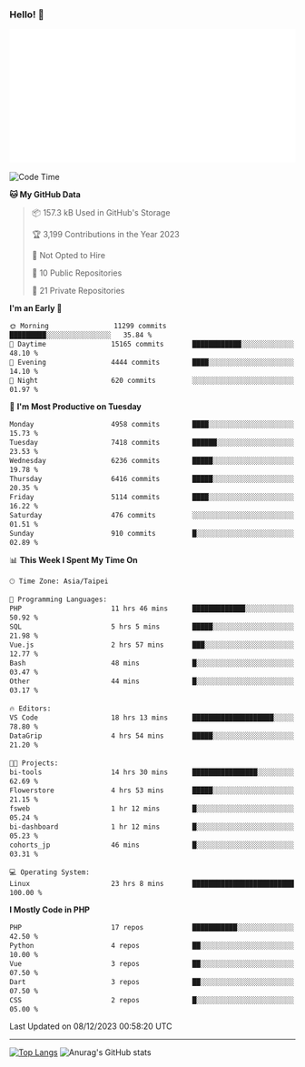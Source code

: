 ### Hello! 👋

![Metrics](/metrics.classic.svg)

<!--START_SECTION:waka-->
![Code Time](http://img.shields.io/badge/Code%20Time-923%20hrs%2033%20mins-blue)

**🐱 My GitHub Data** 

> 📦 157.3 kB Used in GitHub's Storage 
 > 
> 🏆 3,199 Contributions in the Year 2023
 > 
> 🚫 Not Opted to Hire
 > 
> 📜 10 Public Repositories 
 > 
> 🔑 21 Private Repositories 
 > 
**I'm an Early 🐤** 

```text
🌞 Morning                11299 commits       █████████░░░░░░░░░░░░░░░░   35.84 % 
🌆 Daytime                15165 commits       ████████████░░░░░░░░░░░░░   48.10 % 
🌃 Evening                4444 commits        ████░░░░░░░░░░░░░░░░░░░░░   14.10 % 
🌙 Night                  620 commits         ░░░░░░░░░░░░░░░░░░░░░░░░░   01.97 % 
```
📅 **I'm Most Productive on Tuesday** 

```text
Monday                   4958 commits        ████░░░░░░░░░░░░░░░░░░░░░   15.73 % 
Tuesday                  7418 commits        ██████░░░░░░░░░░░░░░░░░░░   23.53 % 
Wednesday                6236 commits        █████░░░░░░░░░░░░░░░░░░░░   19.78 % 
Thursday                 6416 commits        █████░░░░░░░░░░░░░░░░░░░░   20.35 % 
Friday                   5114 commits        ████░░░░░░░░░░░░░░░░░░░░░   16.22 % 
Saturday                 476 commits         ░░░░░░░░░░░░░░░░░░░░░░░░░   01.51 % 
Sunday                   910 commits         █░░░░░░░░░░░░░░░░░░░░░░░░   02.89 % 
```


📊 **This Week I Spent My Time On** 

```text
🕑︎ Time Zone: Asia/Taipei

💬 Programming Languages: 
PHP                      11 hrs 46 mins      █████████████░░░░░░░░░░░░   50.92 % 
SQL                      5 hrs 5 mins        █████░░░░░░░░░░░░░░░░░░░░   21.98 % 
Vue.js                   2 hrs 57 mins       ███░░░░░░░░░░░░░░░░░░░░░░   12.77 % 
Bash                     48 mins             █░░░░░░░░░░░░░░░░░░░░░░░░   03.47 % 
Other                    44 mins             █░░░░░░░░░░░░░░░░░░░░░░░░   03.17 % 

🔥 Editors: 
VS Code                  18 hrs 13 mins      ████████████████████░░░░░   78.80 % 
DataGrip                 4 hrs 54 mins       █████░░░░░░░░░░░░░░░░░░░░   21.20 % 

🐱‍💻 Projects: 
bi-tools                 14 hrs 30 mins      ████████████████░░░░░░░░░   62.69 % 
Flowerstore              4 hrs 53 mins       █████░░░░░░░░░░░░░░░░░░░░   21.15 % 
fsweb                    1 hr 12 mins        █░░░░░░░░░░░░░░░░░░░░░░░░   05.24 % 
bi-dashboard             1 hr 12 mins        █░░░░░░░░░░░░░░░░░░░░░░░░   05.23 % 
cohorts_jp               46 mins             █░░░░░░░░░░░░░░░░░░░░░░░░   03.31 % 

💻 Operating System: 
Linux                    23 hrs 8 mins       █████████████████████████   100.00 % 
```

**I Mostly Code in PHP** 

```text
PHP                      17 repos            ███████████░░░░░░░░░░░░░░   42.50 % 
Python                   4 repos             ██░░░░░░░░░░░░░░░░░░░░░░░   10.00 % 
Vue                      3 repos             ██░░░░░░░░░░░░░░░░░░░░░░░   07.50 % 
Dart                     3 repos             ██░░░░░░░░░░░░░░░░░░░░░░░   07.50 % 
CSS                      2 repos             █░░░░░░░░░░░░░░░░░░░░░░░░   05.00 % 
```




 Last Updated on 08/12/2023 00:58:20 UTC
<!--END_SECTION:waka-->

<hr>

<span style="display:inline-block">[![Top Langs](https://github-readme-stats.vercel.app/api/top-langs/?username=maureendadap&layout=compact&theme=transparent)](https://github.com/anuraghazra/github-readme-stats)</span>
<span style="display:inline-block">![Anurag's GitHub stats](https://github-readme-stats.vercel.app/api?username=maureendadap&show_icons=true&theme=transparent&count_private=true)</span>

<!--
**MaureenDadap/maureendadap** is a ✨ _special_ ✨ repository because its `README.md` (this file) appears on your GitHub profile.

Here are some ideas to get you started:

- 🔭 I’m currently working on ...
- 🌱 I’m currently learning ...
- 👯 I’m looking to collaborate on ...
- 🤔 I’m looking for help with ...
- 💬 Ask me about ...
- 📫 How to reach me: ...
- 😄 Pronouns: ...
- ⚡ Fun fact: ...
-->
